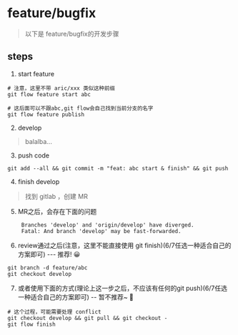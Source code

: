 # feature/bugfix
> 以下是 feature/bugfix的开发步骤

## steps
1. start feature
  ```shell
  # 注意，这里不带 aric/xxx 类似这种前缀
  git flow feature start abc

  # 这后面可以不跟abc,git flow会自己找到当前分支的名字
  git flow feature publish
  ```

2. develop
  > balalba...

3. push code
  ```shell
  git add --all && git commit -m "feat: abc start & finish" && git push
  ```

4. finish develop
  > 找到 gitlab ，创建 MR

5. MR之后，会存在下面的问题
   ~~~
    Branches 'develop' and 'origin/develop' have diverged.
    Fatal: And branch 'develop' may be fast-forwarded.
   ~~~

6. review通过之后(注意，这里不能直接使用 git finish)(6/7任选一种适合自己的方案即可) --- 推荐! 😀
  ```shell
  git branch -d feature/abc
  git checkout develop
  ```

7. 或者使用下面的方式(理论上这一步之后，不应该有任何的git push)(6/7任选一种适合自己的方案即可) -- 暂不推荐~ 🙁
  ```shell
  # 这个过程，可能需要处理 conflict
  git checkout develop && git pull && git checkout -
  git flow finish
  ```

